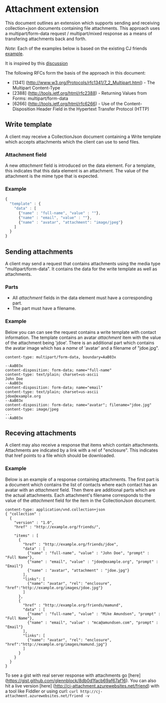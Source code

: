 # Attachment extension
This document outlines an extension which supports sending and receiving collection+json documents containing file attachments. This approach uses a multipart/form-data request / multipart/mixed response as a means of transfering attachments back and forth.

*Note*: Each of the examples below is based on the existing CJ friends [example](http://amundsen.com/media-types/collection/examples/).

It is inspired by this [discussion](https://groups.google.com/forum/#!topic/collectionjson/pzdkNGx-aPE)

The following RFCs form the basis of the approach in this document:

* [1341] (http://www.w3.org/Protocols/rfc1341/7_2_Multipart.html) - The Multipart Content-Type
* [2388] (http://tools.ietf.org/html/rfc2388) - Returning Values from Forms:  multipart/form-data
* [6266] (http://tools.ietf.org/html/rfc6266) - Use of the Content-Disposition Header Field in the Hypertext Transfer Protocol (HTTP)

## Write template
A client may receive a CollectionJson document containing a Write template which accepts attachments which the client can use to send files. 

### Attachment field
A new _attachment_ field is introduced on the data element. For a template, this indicates that this data element is an attachment. The value of the attachment is the mime type that is expected.

### Example
```javascript
{
  "template" : {
    "data" : [
      {"name" : "full-name", "value" : ""},
      {"name" : "email", "value" : ""},
      {"name" : "avatar", "attachment": "image/jpeg"}
    ]
  }
}
```
## Sending attachments
A client may send a request that contains attachments using the media type "multipart/form-data". It contains the data for the write template as well as attachments.

### Parts
* All _attachment_ fields in the data element must have a corresponding part.
* The part must have a filename.

### Example
Below you can can see the request contains a write template with contact information. The template contains an avatar _attachment_ item with the value of the attachment being 'jdoe'. There is an additional part which contains the avatar image which has a _name_ of 'avatar' and a filename of "jdoe.jpg". 
```
content-type: multipart/form-data, boundary=AaB03x

--AaB03x
content-disposition: form-data; name="full-name"
content-type: text/plain; charset=us-ascii
John Doe
--AaB03x
content-disposition: form-data; name="email"
content-type: text/plain; charset=us-ascii
jdoe@example.org
--AaB03x
content-disposition: form-data; name="avatar"; filename="jdoe.jpg"
content-type: image/jpeg
...
--AaB03x
```
## Receving attachments
A client may also receive a response that items which contain attachments. Attachments are indicated by a link with a rel of "enclosure". This indicates that href points to a file which should be downloaded.

### Example
Below is an example of a response containing attachments. The first part is a document which contains the list of contacts where each contact has an avatar with an _attachment_ field. Then there are additional parts which are the actual attachments. Each attachment's filename corresponds to the value of the _attachment_ field for the item in  the CollectionJson document.

```
content-type: application/vnd.collection+json
{ "collection" :
  {
    "version" : "1.0",
    "href" : "http://example.org/friends/",
    
    "items" : [
      {
        "href" : "http://example.org/friends/jdoe",
        "data" : [
          {"name" : "full-name", "value" : "John Doe", "prompt" : "Full Name"},
          {"name" : "email", "value" : "jdoe@example.org", "prompt" : "Email"}
          {"name" : "avatar", "attachment" : "jdoe.jpg"}
        ],
        "links": [
          {"name": "avatar", "rel": "enclosure", "href":"http://example.org/images/jdoe.jpg"}
        ]
      },
      {
        "href" : "http://example.org/friends/mamund",
        "data" : [
          {"name" : "full-name", "value" : "Mike Amundsen", "prompt" : "Full Name"},
          {"name" : "email", "value" : "mca@amundsen.com", "prompt" : "Email"}
        ],
        "links": [
          {"name": "avatar", "rel": "enclosure", "href":"http://example.org/images/mamund.jpg"}
        ]
      }
    }
  }
}
```

To see a gist with real server response with attachments go [here] (https://gist.github.com/glennblock/8db0d1facb69af67af16). You can also hit a live version [here] (http://cj-attachment.azurewebsites.net/friend) with a tool like Fiddler or using curl: `curl http://cj-attachment.azurewebsites.net/friend -v`
